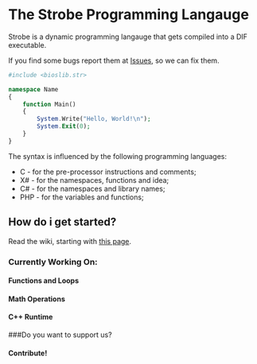 # The Strobe Programming Langauge
Strobe is a dynamic programming langauge that gets compiled into a DIF executable.

If you find some bugs report them at [Issues](//github.com/mihail-mojsoski/Strobe/issues), so we can fix them.

```php
#include <bioslib.str>

namespace Name
{
	function Main()
	{
		System.Write("Hello, World!\n");
		System.Exit(0);
	}
}
```

The syntax is influenced by the following programming languages:

 - C - for the pre-processor instructions and comments;
 - X# - for the namespaces, functions and idea;
 - C# - for the namespaces and library names;
 - PHP - for the variables and functions;

## How do i get started?
Read the wiki, starting with [this page](//github.com/mihail-mojsoski/Strobe/wiki/Learn-Strobe).

### Currently Working On:
#### Functions and Loops
#### Math Operations
#### C++ Runtime

###Do you want to support us?
#### Contribute!
